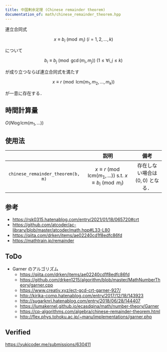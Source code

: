 ```yaml
---
title: 中国剰余定理 (Chinese remainder theorem)
documentation_of: math/chinese_remainder_theorem.hpp
---
```


連立合同式

$$x \equiv b_i \pmod{m_i} \ (i = 1, 2,\ldots, k)$$

について

$$b_i \equiv b_j \pmod{\gcd(m_i, m_j)} \ (1 \leq \forall i, j \leq k)$$

が成り立つならば連立合同式を満たす

$$x \equiv r \pmod{\mathrm{lcm}(m_1, m_2,..., m_k)}$$

が一意に存在する．


## 時間計算量

$O(N \log{\mathrm{lcm}(m_1,...)})$


## 使用法

||説明|備考|
|:--:|:--:|:--:|
|`chinese_remainder_theorem(b, m)`|$x \equiv r \pmod{\mathrm{lcm}(m_1,...)} \text{ s.t. } x \equiv b_i \pmod{m_i}$|存在しない場合は $(0, 0)$ となる．|


## 参考

- https://rsk0315.hatenablog.com/entry/2021/01/18/065720#crt
- https://github.com/atcoder/ac-library/blob/master/atcoder/math.hpp#L33-L80
- https://qiita.com/drken/items/ae02240cd1f8edfc86fd
- https://mathtrain.jp/remainder


## ToDo

- Garner のアルゴリズム
  - https://qiita.com/drken/items/ae02240cd1f8edfc86fd
  - https://github.com/drken1215/algorithm/blob/master/MathNumberTheory/garner.cpp
  - https://www.creativ.xyz/ect-gcd-crt-garner-927/
  - http://kirika-comp.hatenablog.com/entry/2017/12/18/143923
  - http://sugarknri.hatenablog.com/entry/2018/06/28/144407
  - https://lumakernel.github.io/ecasdqina/math/number-theory/Garner
  - https://cp-algorithms.com/algebra/chinese-remainder-theorem.html
  - http://flex.phys.tohoku.ac.jp/~maru/implementations/garner.php


## Verified

https://yukicoder.me/submissions/630411
